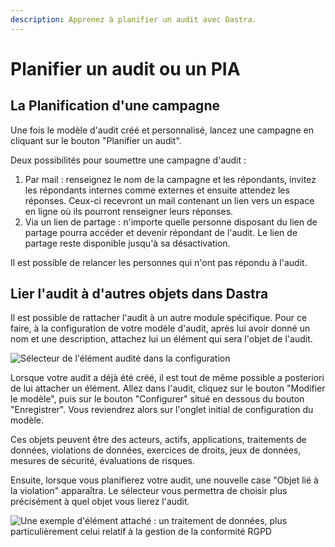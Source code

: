 ```yaml
---
description: Apprenez à planifier un audit avec Dastra.
---
```


# Planifier un audit ou un PIA

## La Planification d'une campagne

Une fois le modèle d'audit créé et personnalisé, lancez une campagne en cliquant sur le bouton "Planifier un audit".&#x20;

Deux possibilités pour soumettre une campagne d'audit :&#x20;

1. Par mail : renseignez le nom de la campagne et les répondants, invitez les répondants internes comme externes et ensuite attendez les réponses. Ceux-ci recevront un mail contenant un lien vers un espace en ligne où ils pourront renseigner leurs réponses.
2. Via un lien de partage : n'importe quelle personne disposant du lien de partage pourra accéder et devenir répondant de l'audit. Le lien de partage reste disponible jusqu'à sa désactivation.

Il est possible de relancer les personnes qui n'ont pas répondu à l'audit.&#x20;

## Lier l'audit à d'autres objets dans Dastra

Il est possible de rattacher l'audit à un autre module spécifique. Pour ce faire, à la configuration de votre modèle d'audit, après lui avoir donné un nom et une description, attachez lui un élément qui sera l'objet de l'audit.&#x20;

![Sélecteur de l'élément audité dans la configuration](<../../.gitbook/assets/Capture web\_6-5-2022\_111340\_app.dastra.eu.jpeg>)

Lorsque votre audit a déjà été créé, il est tout de même possible a posteriori de lui attacher un élément. Allez dans l'audit, cliquez sur le bouton "Modifier le modèle", puis sur le bouton "Configurer" situé en dessous du bouton "Enregistrer". Vous reviendrez alors sur l'onglet initial de configuration du modèle.

Ces objets peuvent être des acteurs, actifs, applications, traitements de données, violations de données, exercices de droits, jeux de données, mesures de sécurité, évaluations de risques.&#x20;

Ensuite, lorsque vous planifierez votre audit, une nouvelle case "Objet lié à la violation" apparaîtra. Le sélecteur vous permettra de choisir plus précisément à quel objet vous lierez l'audit.&#x20;

![Une exemple d'élément attaché : un traitement de données, plus particulièrement celui relatif à la gestion de la conformité RGPD](<../../.gitbook/assets/Capture web\_6-5-2022\_11277\_app.dastra.eu.jpeg>)
